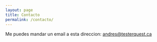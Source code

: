 ```yaml
---
layout: page
title: Contacto
permalink: /contacto/
---
```


Me puedes mandar un email a esta direccion: andres@testerquest.ca
